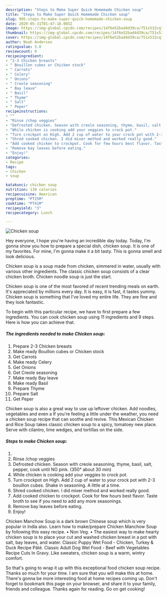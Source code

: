 ```yaml
---
description: "Steps to Make Super Quick Homemade Chicken soup"
title: "Steps to Make Super Quick Homemade Chicken soup"
slug: 995-steps-to-make-super-quick-homemade-chicken-soup
date: 2020-05-31T01:47:18.065Z
image: https://img-global.cpcdn.com/recipes/14f6e52bad4d39ca/751x532cq70/chicken-soup-recipe-main-photo.jpg
thumbnail: https://img-global.cpcdn.com/recipes/14f6e52bad4d39ca/751x532cq70/chicken-soup-recipe-main-photo.jpg
cover: https://img-global.cpcdn.com/recipes/14f6e52bad4d39ca/751x532cq70/chicken-soup-recipe-main-photo.jpg
author: Noah Anderson
ratingvalue: 3.8
reviewcount: 9
recipeingredient:
- "2-3 Chicken breasts"
- " Bouillon cubes or Chicken stock"
- " Carrots"
- " Celery"
- " Onions"
- " Creole seasoning"
- " Bay leave"
- " Basil"
- " Thyme"
- " Salt"
- " Peper"
recipeinstructions:
- ""
- "Rinse /chop veggies"
- "Defrosted chicken. Season with creole seasoning, thyme, basil, salt, pepper, cook until NO pink. (350° about 30 min)"
- "While chicken is cooking add your veggies to crock pot."
- "Turn crockpot on High. Add 2 cup of water to your crock pot with 2-3 bouillon cubes. Shake in seasoning. A little at a time."
- "Shred cooked chicken. I did mixer method and worked really good."
- "Add cooked chicken to crockpot. Cook for few hours best flavor. Taste broth to see if you need to add any more seasonings."
- "Remove bay leaves before eating."
- "Enjoy!"
categories:
- Recipe
tags:
- chicken
- soup

katakunci: chicken soup 
nutrition: 139 calories
recipecuisine: American
preptime: "PT25M"
cooktime: "PT41M"
recipeyield: "3"
recipecategory: Lunch

---
```



![Chicken soup](https://img-global.cpcdn.com/recipes/14f6e52bad4d39ca/751x532cq70/chicken-soup-recipe-main-photo.jpg)

Hey everyone, I hope you're having an incredible day today. Today, I'm gonna show you how to prepare a special dish, chicken soup. It is one of my favorites. For mine, I'm gonna make it a bit tasty. This is gonna smell and look delicious.

Chicken soup is a soup made from chicken, simmered in water, usually with various other ingredients. The classic chicken soup consists of a clear chicken broth. Chicken noodle soup is just the start.

Chicken soup is one of the most favored of recent trending meals on earth. It's appreciated by millions every day. It is easy, it is fast, it tastes yummy. Chicken soup is something that I've loved my entire life. They are fine and they look fantastic.


To begin with this particular recipe, we have to first prepare a few ingredients. You can cook chicken soup using 11 ingredients and 9 steps. Here is how you can achieve that.

<!--inarticleads1-->

##### The ingredients needed to make Chicken soup:

1. Prepare 2-3 Chicken breasts
1. Make ready  Bouillon cubes or Chicken stock
1. Get  Carrots
1. Make ready  Celery
1. Get  Onions
1. Get  Creole seasoning
1. Make ready  Bay leave
1. Make ready  Basil
1. Prepare  Thyme
1. Prepare  Salt
1. Get  Peper


Chicken soup is also a great way to use up leftover chicken. Add noodles, vegetables and even a If you&#39;re feeling a little under the weather, you need a chicken soup recipe that can soothe and revive. This Mexican Chicken and Rice Soup takes classic chicken soup to a spicy, tomatoey new place. Serve with cilantro, lime wedges, and tortillas on the side. 

<!--inarticleads2-->

##### Steps to make Chicken soup:

1. 
1. Rinse /chop veggies
1. Defrosted chicken. Season with creole seasoning, thyme, basil, salt, pepper, cook until NO pink. (350° about 30 min)
1. While chicken is cooking add your veggies to crock pot.
1. Turn crockpot on High. Add 2 cup of water to your crock pot with 2-3 bouillon cubes. Shake in seasoning. A little at a time.
1. Shred cooked chicken. I did mixer method and worked really good.
1. Add cooked chicken to crockpot. Cook for few hours best flavor. Taste broth to see if you need to add any more seasonings.
1. Remove bay leaves before eating.
1. Enjoy!


Chicken Manchow Soup is a dark brown Chinese soup which is very popular in India also. Learn how to make/prepare Chicken Manchow Soup by following this easy recipe. • Non Veg. • The easiest way to make hearty chicken soup is to place your cut and washed chicken breast in a pot with salt, bay leaves, and water. Classic Puppy Wet Food - Chicken, Turkey &amp; Duck Recipe Pâté. Classic Adult Dog Wet Food - Beef with Vegetables Recipe Cuts In Gravy. Like sweaters, chicken soup is a warm, wintry comfort. 

So that's going to wrap it up with this exceptional food chicken soup recipe. Thanks so much for your time. I am sure that you will make this at home. There's gonna be more interesting food at home recipes coming up. Don't forget to bookmark this page on your browser, and share it to your family, friends and colleague. Thanks again for reading. Go on get cooking!
